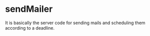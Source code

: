 # sendMailer
It is basically the server code for sending mails and scheduling them according to a deadline.
